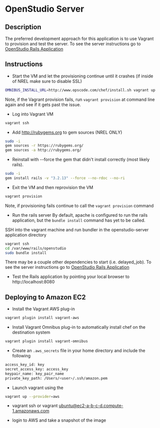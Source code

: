 # OpenStudio Server

## Description
The preferred development approach for this application is to use Vagrant to provision and test the server.  To see the server instructions go to [OpenStudio Rails Application](./openstudio-server/README.md)

## Instructions
- Start the VM and let the provisioning continue until it crashes (if inside of NREL make sure to disable SSL)

```sh
OMNIBUS_INSTALL_URL=http://www.opscode.com/chef/install.sh vagrant up
```

Note, if the Vagrant provision fails, run `vagrant provision` at command line again and see if it gets past the issue.

- Log into Vagrant VM

```sh
vagrant ssh
```

- Add http://rubygems.org to gem sources (NREL ONLY)

```sh
sudo -i
gem sources -r https://rubygems.org/
gem sources -a http://rubygems.org/

```

- Reinstall with --force the gem that didn't install correctly (most likely rails).

```sh
sudo -i
gem install rails -v "3.2.13" --force --no-rdoc --no-ri
```

- Exit the VM and then reprovision the VM

```sh
vagrant provision
```

Note, if provisioning fails continue to call the `vagrant provision` command

- Run the rails server
By default, apache is configured to run the rails application, but the `bundle install` command has yet to be called.

SSH into the vagrant machine and run bundler in the openstudio-server application directory

```sh
vagrant ssh
cd /var/www/rails/openstudio
sudo bundle install
```

There may be a couple other dependencies to start (i.e. delayed_job).  To see the server instructions go to [OpenStudio Rails Application](./openstudio-server/README.md)

- Test the Rails application by pointing your local browser to http://localhost:8080

## Deploying to Amazon EC2

- Install the Vagrant AWS plug-in

```sh
vagrant plugin install vagrant-aws
```

- Install Vagrant Omnibus plug-in to automatically install chef on the destination system

```sh
vagrant plugin install vagrant-omnibus
```

- Create an `.aws_secrets` file in your home directory and include the following

```sh
access_key_id: key
secret_access_key: access_key
keypair_name: key_pair_name
private_key_path: /Users/<user>/.ssh/amazon.pem
```

- Launch vagrant using the

```sh
vagrant up --provider=aws
```

- vagrant ssh or vagrant ubuntu@ec2-a-b-c-d.compute-1.amazonaws.com

- login to AWS and take a snapshot of the image



